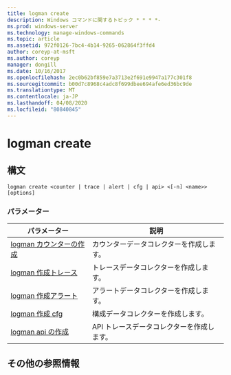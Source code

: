 ```yaml
---
title: logman create
description: Windows コマンドに関するトピック * * * *-
ms.prod: windows-server
ms.technology: manage-windows-commands
ms.topic: article
ms.assetid: 972f0126-7bc4-4b14-9265-062864f3ffd4
author: coreyp-at-msft
ms.author: coreyp
manager: dongill
ms.date: 10/16/2017
ms.openlocfilehash: 2ec0b62bf859e7a3713e2f691e9947a177c301f8
ms.sourcegitcommit: b00d7c8968c4adc8f699dbee694afe6ed36bc9de
ms.translationtype: MT
ms.contentlocale: ja-JP
ms.lasthandoff: 04/08/2020
ms.locfileid: "80840845"
---
```

# <a name="logman-create"></a>logman create



## <a name="syntax"></a>構文

```
logman create <counter | trace | alert | cfg | api> <[-n] <name>> [options]
```

### <a name="parameters"></a>パラメーター

|パラメーター|説明|
|---------|-----------|
|[logman カウンターの作成](logman-create-counter.md)|カウンターデータコレクターを作成します。|
|[logman 作成トレース](logman-create-trace.md)|トレースデータコレクターを作成します。|
|[logman 作成アラート](logman-create-alert.md)|アラートデータコレクターを作成します。|
|[logman 作成 cfg](logman-create-cfg.md)|構成データコレクターを作成します。|
|[logman api の作成](logman-create-api.md)|API トレースデータコレクターを作成します。|

## <a name="additional-references"></a>その他の参照情報